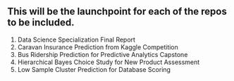 ## This will be the launchpoint for each of the repos to be included.

1. Data Science Specialization Final Report
2. Caravan Insurance Prediction from Kaggle Competition
3. Bus Ridership Prediction for Predictive Analytics Capstone
4. Hierarchical Bayes Choice Study for New Product Assessment
5. Low Sample Cluster Prediction for Database Scoring